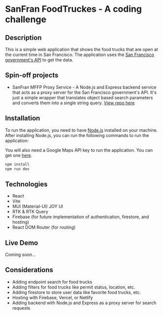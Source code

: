 # SanFran FoodTruckes - A coding challenge

## Description

This is a simple web application that shows the food trucks that are open at the current time in San Francisco. The application uses the [San Francisco government's API](https://dev.socrata.com/foundry/data.sfgov.org/rqzj-sfat) to get the data.

## Spin-off projects

- SanFran MFFP Proxy Service - A Node.js and Express backend service that acts as a proxy server for the San Francisco government's API. It's just a simple wrapper that translates object based search parameters and converts them into a single string query. [View repo here]("https://github.com/AlanGreyjoy/sanfran-mffp-proxy")

## Installation

To run the application, you need to have [Node.js](https://nodejs.org/en/) installed on your machine. After installing Node.js, you can run the following commands to run the application:

You will also need a Google Maps API key to run the application. You can get one [here](https://developers.google.com/maps/documentation/javascript/get-api-key).

```bash
npm install
npm run dev
```

## Technologies

- React
- Vite
- MUI (Material-UI) JOY UI
- RTK & RTK Query
- Firebase (for future implementation of authentication, firestore, and hosting)
- React DOM Router (for routing)

## Live Demo

Coming soon...

## Considerations

- Adding endpoint search for food trucks
- Adding filters for food trucks like permit status, location, etc.
- Adding firestore to store user data like favorite food trucks, etc.
- Hosting with Firebase, Vercel, or Netlify
- Adding backend with Node.js and Express as a proxy server for search requests
